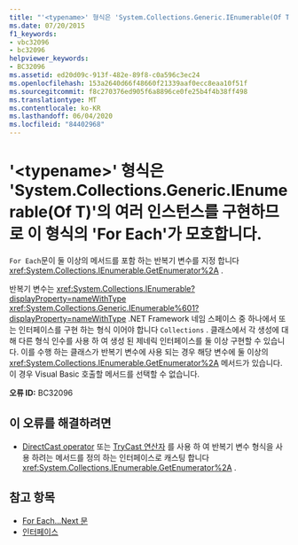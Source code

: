```yaml
---
title: "'<typename>' 형식은 'System.Collections.Generic.IEnumerable(Of T)'의 여러 인스턴스를 구현하므로 이 형식의 'For Each'가 모호합니다."
ms.date: 07/20/2015
f1_keywords:
- vbc32096
- bc32096
helpviewer_keywords:
- BC32096
ms.assetid: ed20d09c-913f-482e-89f8-c0a596c3ec24
ms.openlocfilehash: 153a2640d66f48660f21339aaf0ecc8eaa10f51f
ms.sourcegitcommit: f8c270376ed905f6a8896ce0fe25b4f4b38ff498
ms.translationtype: MT
ms.contentlocale: ko-KR
ms.lasthandoff: 06/04/2020
ms.locfileid: "84402968"
---
```

# <a name="for-each-on-type-typename-is-ambiguous-because-the-type-implements-multiple-instantiations-of-systemcollectionsgenericienumerableof-t"></a>'\<typename>' 형식은 'System.Collections.Generic.IEnumerable(Of T)'의 여러 인스턴스를 구현하므로 이 형식의 'For Each'가 모호합니다.
`For Each`문이 둘 이상의 메서드를 포함 하는 반복기 변수를 지정 합니다 <xref:System.Collections.IEnumerable.GetEnumerator%2A> .  
  
 반복기 변수는 <xref:System.Collections.IEnumerable?displayProperty=nameWithType> <xref:System.Collections.Generic.IEnumerable%601?displayProperty=nameWithType> .NET Framework 네임 스페이스 중 하나에서 또는 인터페이스를 구현 하는 형식 이어야 합니다 `Collections` . 클래스에서 각 생성에 대해 다른 형식 인수를 사용 하 여 생성 된 제네릭 인터페이스를 둘 이상 구현할 수 있습니다. 이를 수행 하는 클래스가 반복기 변수에 사용 되는 경우 해당 변수에 둘 이상의 <xref:System.Collections.IEnumerable.GetEnumerator%2A> 메서드가 있습니다. 이 경우 Visual Basic 호출할 메서드를 선택할 수 없습니다.  
  
 **오류 ID:** BC32096  
  
## <a name="to-correct-this-error"></a>이 오류를 해결하려면  
  
- [DirectCast operator](../operators/directcast-operator.md) 또는 [TryCast 연산자](../operators/trycast-operator.md) 를 사용 하 여 반복기 변수 형식을 사용 하려는 메서드를 정의 하는 인터페이스로 캐스팅 합니다 <xref:System.Collections.IEnumerable.GetEnumerator%2A> .  
  
## <a name="see-also"></a>참고 항목

- [For Each...Next 문](../statements/for-each-next-statement.md)
- [인터페이스](../../programming-guide/language-features/interfaces/index.md)
